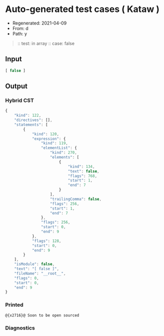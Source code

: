 # Auto-generated test cases ( Kataw )
- Regenerated: 2021-04-09
- From: d
- Path: y
> :: test: in array
> :: case: false
## Input

`````js
[ false ]
`````

## Output

### Hybrid CST

```javascript
{
    "kind": 122,
    "directives": [],
    "statements": [
        {
            "kind": 120,
            "expression": {
                "kind": 119,
                "elementList": {
                    "kind": 270,
                    "elements": [
                        {
                            "kind": 134,
                            "text": false,
                            "flags": 768,
                            "start": 1,
                            "end": 7
                        }
                    ],
                    "trailingComma": false,
                    "flags": 256,
                    "start": 1,
                    "end": 7
                },
                "flags": 256,
                "start": 0,
                "end": 9
            },
            "flags": 128,
            "start": 0,
            "end": 9
        }
    ],
    "isModule": false,
    "text": "[ false ]",
    "fileName": "__root__",
    "flags": 0,
    "start": 0,
    "end": 9
}
```

### Printed

```javascript
@{x2716}@ Soon to be open sourced
```

### Diagnostics

```javascript

```

